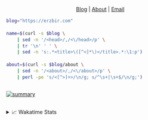 <div dir="auto">
  <p dir="auto" align="center">
  </p>
  <p dir="auto" align="center">
    <a href="https://erzbir.com" rel="nofollow">Blog</a> |
    <a href="https://erzbir.com/about/" rel="nofollow">About</a> |
    <a href="mailto:contact@erzbir.com">Email</a>
  </p>
</div>

```bash
blog="https://erzbir.com"

name=$(curl -s $blog \
	| sed -n '/<head>/,/<\/head>/p' \
	| tr '\n' ' ' \
	| sed -n 's:.*<title>\([^<]*\)</title>.*:\1:p')

about=$(curl -s $blog/about \
	| sed -n '/<about>/,/<\/about>/p' \
	| perl -pe 's/<[^>]+>/\n/g; s/^\s+|\s+$/\n/g;')
```

##

<a href="https://github.com/Erzbir">
<img src="https://github-profile-summary-cards.vercel.app/api/cards/profile-details?username=Erzbir&theme=tokyonight" alt="summary">
</a>

##

<details>
<summary>📈 Wakatime Stats</summary>
<br>

![Erzbir's wakatime stats](https://github-readme-stats.vercel.app/api/wakatime?username=Erzbir\&layout=compact)

##

<!--START_SECTION:waka-->
![Code Time](http://img.shields.io/badge/Code%20Time-1%2C395%20hrs%2057%20mins-blue)

![Profile Views](http://img.shields.io/badge/Profile%20Views-36-blue)

**🐱 My GitHub Data** 

> 📦 296.4 kB Used in GitHub's Storage 
 > 
> 🚫 Not Opted to Hire
 > 
> 📜 30 Public Repositories 
 > 
> 🔑 13 Private Repositories 
 > 
**I'm a Night 🦉** 

```text
🌞 Morning                225 commits         █████░░░░░░░░░░░░░░░░░░░░   20.47 % 
🌆 Daytime                316 commits         ███████░░░░░░░░░░░░░░░░░░   28.75 % 
🌃 Evening                321 commits         ███████░░░░░░░░░░░░░░░░░░   29.21 % 
🌙 Night                  237 commits         █████░░░░░░░░░░░░░░░░░░░░   21.57 % 
```
📅 **I'm Most Productive on Tuesday** 

```text
Monday                   131 commits         ███░░░░░░░░░░░░░░░░░░░░░░   11.92 % 
Tuesday                  204 commits         █████░░░░░░░░░░░░░░░░░░░░   18.56 % 
Wednesday                155 commits         ████░░░░░░░░░░░░░░░░░░░░░   14.10 % 
Thursday                 200 commits         █████░░░░░░░░░░░░░░░░░░░░   18.20 % 
Friday                   151 commits         ███░░░░░░░░░░░░░░░░░░░░░░   13.74 % 
Saturday                 133 commits         ███░░░░░░░░░░░░░░░░░░░░░░   12.10 % 
Sunday                   125 commits         ███░░░░░░░░░░░░░░░░░░░░░░   11.37 % 
```


📊 **This Week I Spent My Time On** 

```text
🕑︎ Time Zone: Asia/Shanghai

💬 Programming Languages: 
HTML                     12 hrs 38 mins      █████████░░░░░░░░░░░░░░░░   35.21 % 
SCSS                     11 hrs 49 mins      ████████░░░░░░░░░░░░░░░░░   32.93 % 
YAML                     2 hrs 42 mins       ██░░░░░░░░░░░░░░░░░░░░░░░   07.54 % 
JavaScript               2 hrs 3 mins        █░░░░░░░░░░░░░░░░░░░░░░░░   05.75 % 
TypeScript               1 hr 55 mins        █░░░░░░░░░░░░░░░░░░░░░░░░   05.34 % 

🔥 Editors: 
IntelliJ IDEA            34 hrs 55 mins      ████████████████████████░   97.28 % 
CLion                    54 mins             █░░░░░░░░░░░░░░░░░░░░░░░░   02.53 % 
Rustrover                3 mins              ░░░░░░░░░░░░░░░░░░░░░░░░░   00.18 % 

💻 Operating System: 
Mac                      35 hrs 54 mins      █████████████████████████   100.00 % 
```

**I Mostly Code in Java** 

```text
Java                     13 repos            ██████████████░░░░░░░░░░░   56.52 % 
HTML                     2 repos             ██░░░░░░░░░░░░░░░░░░░░░░░   08.70 % 
SCSS                     1 repo              █░░░░░░░░░░░░░░░░░░░░░░░░   04.35 % 
JavaScript               1 repo              █░░░░░░░░░░░░░░░░░░░░░░░░   04.35 % 
C                        1 repo              █░░░░░░░░░░░░░░░░░░░░░░░░   04.35 % 
```



**Timeline**

![Lines of Code chart](https://raw.githubusercontent.com/Erzbir/Erzbir/main/assets/bar_graph.png)


 Last Updated on 25/07/2025 18:53:57 UTC
<!--END_SECTION:waka-->

</details>

##
